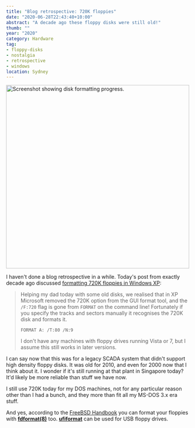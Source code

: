 ```yaml
---
title: "Blog retrospective: 720K floppies"
date: "2020-06-28T22:43:40+10:00"
abstract: "A decade ago these floppy disks were still old!"
thumb: ""
year: "2020"
category: Hardware
tag:
- floppy-disks
- nostalgia
- retrospective
- windows
location: Sydney
---
```

<p><img src="https://rubenerd.com/files/2020/screenie.format.720@1x.png" srcset="https://rubenerd.com/files/2020/screenie.format.720@1x.png 1x, https://rubenerd.com/files/2020/screenie.format.720@2x.png 2x" alt="Screenshot showing disk formatting progress." style="width:500px" /></p>

I haven't done a blog retrospective in a while. Today's post from exactly decade ago discussed [formatting 720K floppies in Windows XP](https://rubenerd.com/format-720k-disk-windows-xp/)\:

> Helping my dad today with some old disks, we realised that in XP Microsoft removed the 720K option from the GUI format tool, and the `/F:720` flag is gone from `FORMAT` on the command line! Fortunately if you specify the tracks and sectors manually it recognises the 720K disk and formats it.
> 
> <pre><code>FORMAT A: /T:80 /N:9</code></pre>
> 
> I don't have any machines with floppy drives running Vista or 7, but I assume this still works in later versions.

I can say now that this was for a legacy SCADA system that didn't support high density floppy disks. It was old for 2010, and even for 2000 now that I think about it. I wonder if it's still running at that plant in Singapore today? It'd likely be more reliable than stuff we have now.

I still use 720K today for my DOS machines, not for any particular reason other than I had a bunch, and they more than fit all my MS-DOS 3.x era stuff.

And yes, according to the [FreeBSD Handbook](https://www.freebsd.org/doc/en_US.ISO8859-1/books/handbook/floppies.html) you can format your floppies with **[fdformat(8)](https://www.freebsd.org/cgi/man.cgi?query=fdformat&sektion=8)** too. **[ufiformat](https://github.com/tedigh/ufiformat)** can be used for USB floppy drives.
